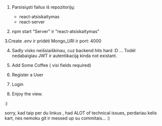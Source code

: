 
1. Parsisiųsti failus iš repozitorijų:
    * react-atsiskaitymas
    * react-server

2. npm start "Server" ir "react-atsiskaitymas"

3.Create .env ir pridėti Mongo_URI ir port: 4000

4. Sadly visko neišsiaiškinau, cuz backend hits hard :D ...
Todėl nedabaigiau JWT ir autentikaciją kinda not existant.

5. Add Some Coffee ( visi fields required)

6. Register a User

7. Login 

8. Enjoy the view.

:)


sorry, kad taip per du linkus , had ALOT of technical issues, perdariau kelis kart, nes nemoku git ir messed up su commitais... :)
